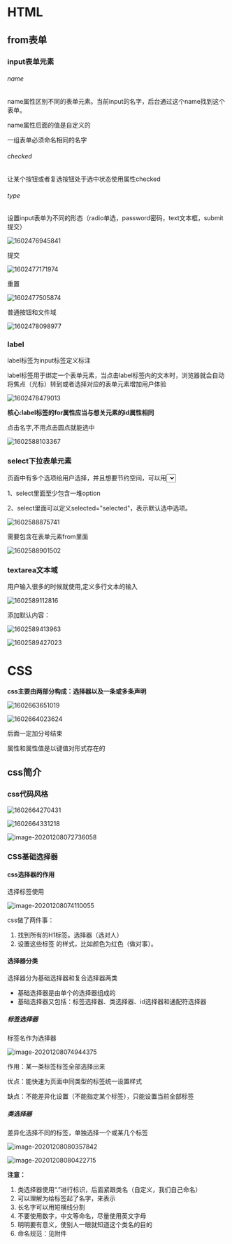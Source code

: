 # HTML

## from表单

### input表单元素

###### name

name属性区别不同的表单元素。当前input的名字，后台通过这个name找到这个表单。

name属性后面的值是自定义的

一组表单必须命名相同的名字

###### checked

让某个按钮或者复选按钮处于选中状态使用属性checked

###### type

设置input表单为不同的形态（radio单选，password密码，text文本框，submit提交）

![1602476945841](1602476945841.png)

提交

![1602477171974](1602477171974.png)

重置

![1602477505874](1602477505874.png)

普通按钮和文件域

![1602478098977](1602478098977.png)

### label

label标签为input标签定义标注

label标签用于绑定一个表单元素，当点击label标签内的文本时，浏览器就会自动将焦点（光标）转到或者选择对应的表单元素增加用户体验

![1602478479013](1602478479013.png)

**核心:label标签的for属性应当与想关元素的id属性相同**

点击名字,不用点击圆点就能选中

![1602588103367](1602588103367.png)

### select下拉表单元素

页面中有多个选项给用户选择，并且想要节约空间，可以用<select>下拉表单元素。

1、select里面至少包含一堆option

2、select里面可以定义selected="selected"，表示默认选中选项。

![1602588875741](1602588875741.png)

需要包含在表单元素from里面

![1602588901502](1602588901502.png)

### textarea文本域

用户输入很多的时候就使用,定义多行文本的输入

![1602589112816](1602589112816.png)

添加默认内容：

![1602589413963](1602589413963.png)

![1602589427023](1602589427023.png)

# CSS

**css主要由两部分构成：选择器以及一条或多条声明**

![1602663651019](1602663651019.png)

![1602664023624](1602664023624.png)

后面一定加分号结束

属性和属性值是以键值对形式存在的 

## css简介

### css代码风格

![1602664270431](1602664270431.png)

![1602664331218](1602664331218.png)

![image-20201208072736058](D:\Github\MyNotes\html\image-20201208072736058.png)

### CSS基础选择器

#### css选择器的作用

选择标签使用

![image-20201208074110055](D:\Github\MyNotes\html\image-20201208074110055.png)

css做了两件事：

1. 找到所有的H1标签。选择器（选对人）
2. 设置这些标签 的样式，比如颜色为红色（做对事）。

#### 选择器分类

选择器分为基础选择器和复合选择器两类

- 基础选择器是由单个的选择器组成的
- 基础选择器又包括：标签选择器、类选择器、id选择器和通配符选择器

##### 标签选择器

标签名作为选择器

![image-20201208074944375](D:\Github\MyNotes\html\image-20201208074944375.png)

作用：某一类标签标签全部选择出来

优点：能快速为页面中同类型的标签统一设置样式

缺点：不能差异化设置（不能指定某个标签），只能设置当前全部标签

##### 类选择器

差异化选择不同的标签，单独选择一个或某几个标签

![image-20201208080357842](D:\Github\MyNotes\html\image-20201208080357842.png)

![image-20201208080422715](D:\Github\MyNotes\html\image-20201208080422715.png)

**注意：**

1. 类选择器使用“.”进行标识，后面紧跟类名（自定义，我们自己命名）
2. 可以理解为给标签起了名字，来表示
3. 长名字可以用短横线分割
4. 不要使用数字，中文等命名，尽量使用英文字母
5. 明明要有意义，使别人一眼就知道这个类名的目的
6. 命名规范：见附件